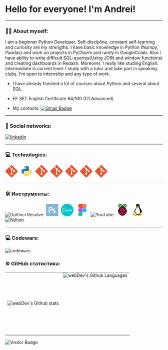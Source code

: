
# Hello for everyone! I'm Andrei!

---

### :man_technologist: About myself:

I am a beginner Python Developer. Self-discipline, constant self-learning and curiosity are my strengths.
I have basic knowledge in Python (Numpy, Pandas) and work on projects in PyCharm and rarely in GoogleColab.
Also I have ability to write difficult SQL-queries(Using JOIN and window functions) and creating dashboards in Redash.
Moreover, I really like studing English. Intermediate is current level. I study with a tutor and take part in speaking clubs.
I'm open to internship and any type of work.


- I have already finished a lot of courses about Python and several about SQL.

- EF SET English Certificate 64/100 (C1 Advanced)

- My contacts: [![Gmail Badge](https://img.shields.io/badge/-Gmail-red?style=flat&logo=Gmail&logoColor=white)](mailto:baskakov8@mail.com)

---

### 🤝 Social networks:

  <div id="badges">
    <a href="[https://www.linkedin.com/in/%D0%B0%D0%BB%D0%B5%D0%BA%D1%81%D0%B5%D0%B9-%D1%84%D0%B8%D0%BB%D0%B8%D0%BC%D0%BE%D0%BD%D0%BE%D0%B2-2a0b07257/](https://www.linkedin.com/in/andrei-baskakov-a23180252/)" target="_blank">
      <img src="https://cdn-icons-png.flaticon.com/512/2504/2504799.png" width="40" height="40" alt="linkedin" />
    </a>
  </div>

---

### 💻 Technologies:

<div>
  <img src="https://github.com/devicons/devicon/blob/master/icons/git/git-original.svg" title="git" alt="git" width="40" height="40"/>&nbsp;
  <img src="https://github.com/devicons/devicon/blob/master/icons/python/python-original.svg" title="python" alt="python" width="40" height="40"/>&nbsp;
  <img src="https://github.com/devicons/devicon/blob/master/icons/git/git-original.svg" title="git" alt="git" width="40" height="40"/>&nbsp;
  <img src="https://github.com/devicons/devicon/blob/master/icons/git/git-original.svg" title="git" alt="git" width="40" height="40"/>&nbsp;
  <img src="https://github.com/devicons/devicon/blob/master/icons/git/git-original.svg" title="git" alt="git" width="40" height="40"/>&nbsp;
  <img src="https://github.com/devicons/devicon/blob/master/icons/git/git-original.svg" title="git" alt="git" width="40" height="40"/>&nbsp;
  <img src="https://github.com/devicons/devicon/blob/master/icons/git/git-original.svg" title="git" alt="git" width="40" height="40"/>&nbsp;
  <!-- <img src="https://github.com/devicons/devicon/blob/master/icons/redux/redux-original.svg" title="redux" alt="redux" width="40" height="40"/>&nbsp; -->
</div>

---

### 🛠 Инструменты:

<div>
  <img src="https://upload.wikimedia.org/wikipedia/commons/9/90/DaVinci_Resolve_17_logo.svg" title="DaVinci Resolve" alt="DaVinci Resolve" width="40" height="40"/>&nbsp;
  <img src="https://github.com/devicons/devicon/blob/master/icons/photoshop/photoshop-plain.svg" title="photoshop" alt="photoshop" width="40" height="40"/>&nbsp;
  <img src="https://github.com/devicons/devicon/blob/master/icons/canva/canva-original.svg" title="canva" alt="canva" width="40" height="40"/>&nbsp;
  <img src="https://github.com/devicons/devicon/blob/master/icons/figma/figma-original.svg" title="figma" alt="figma" width="40" height="40"/>&nbsp;
  <img src="https://upload.wikimedia.org/wikipedia/commons/9/9e/YouTube_Logo_%282013-2017%29.svg" title="YouTube" alt="YouTube" width="40" height="40"/>&nbsp;
  <img src="https://github.com/devicons/devicon/blob/master/icons/raspberrypi/raspberrypi-original.svg" title="raspberrypi" alt="raspberrypi" width="40" height="40"/>&nbsp;
  <img src="https://github.com/devicons/devicon/blob/master/icons/linux/linux-original.svg" title="linux" alt="linux" width="40" height="40"/>&nbsp;
  <img src="https://upload.wikimedia.org/wikipedia/commons/e/e9/Notion-logo.svg" title="Notion" alt="Notion" width="40" height="40"/>&nbsp;
</div>

---

<!-- ### 💻 Пройденные курсы:

| Курсы                                                           | Дата              |
| ----------------------------------------------------------------| :---------------: |
| netology.ru/Старт в программировании                            | 02/2022 - 03/2022 |
| stepik.org/Основы программирования на C. Задачи.                | 02/2022 - 03/2022 |
| netology.ru/Основы верстки сайта                                | 02/2022 - 03/2022 |
| netology.ru/Первые шаги в JavaScript: создаём сайт и приложение | 02/2022 - 03/2022 |
| stepik.org/Веб-разработка для начинающих: HTML и CSS            | 02/2022 - 03/2022 |
| stepik.org/JavaScript для начинающих                            | 01/2023 - 01/2023 |
| stepik.org/Web-технологии: начальный уровень                    | 01/2023 - 01/2023 |
| practicum.yandex/Факультет Веб разработки                       | 05/2022 - xx/2023 |

--- -->

### 💻 Codewars:

![codewars](https://www.codewars.com/users/FilimonovAlexey/badges/large)

### ⚙️ GitHub статистика:

<table>
  <tr>
    <td>
      <img align="left" src="http://github-readme-streak-stats.herokuapp.com?user=FilimonovAlexey&theme=dark&background=000000" alt="webDev's Github stats" />
    </td>
    <td>
      <img height="195px" align="right" alt="webDev's Github Languages" src="https://github-readme-stats-sigma-five.vercel.app/api/top-langs/?username=FilimonovAlexey&layout=compact&theme=vision-friendly-dark" />
    </td>
  </tr>
</table>

![Visitor Badge](https://visitor-badge.laobi.icu/badge?page_id=filimonovalexey)
